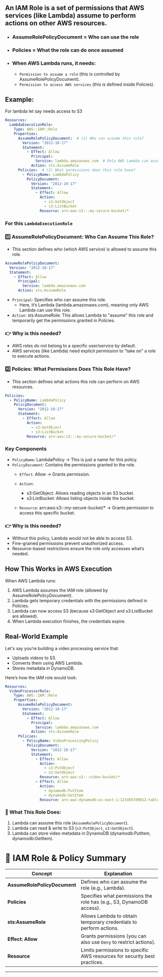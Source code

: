 ## An IAM Role is a set of permissions that AWS services (like Lambda) assume to perform actions on other AWS resources.

- ### AssumeRolePolicyDocument = Who can use the role
- ### Policies = What the role can do once assumed
- ### When AWS Lambda runs, it needs:
   - `Permission to assume a role` (this is controlled by AssumeRolePolicyDocument).
   - `Permission to access AWS services` (this is defined inside Policies).

## Example:
For lambda let say needs access to S3
```yml
Resources:
  LambdaExecutionRole:
    Type: AWS::IAM::Role
    Properties:
      AssumeRolePolicyDocument:  # (1) Who can assume this role?
        Version: "2012-10-17"
        Statement:
          - Effect: Allow
            Principal:
              Service: lambda.amazonaws.com  # Only AWS Lambda can assume this role
            Action: sts:AssumeRole
      Policies:  # (2) What permissions does this role have?
        - PolicyName: LambdaPolicy
          PolicyDocument:
            Version: "2012-10-17"
            Statement:
              - Effect: Allow
                Action:
                  - s3:GetObject
                  - s3:ListBucket
                Resource: arn:aws:s3:::my-secure-bucket/*
```

### For this `LambdaExecutionRole`
### 1️⃣ AssumeRolePolicyDocument: Who Can Assume This Role?
- This section defines who (which AWS service) is allowed to assume this role.
```yml
AssumeRolePolicyDocument:
  Version: "2012-10-17"
  Statement:
    - Effect: Allow
      Principal:
        Service: lambda.amazonaws.com
      Action: sts:AssumeRole
```
- `Principal`: Specifies who can assume this role.
   - Here, it’s Lambda (lambda.amazonaws.com), meaning only AWS Lambda can use this role.
- `Action`: sts:AssumeRole: This allows Lambda to "assume" this role and temporarily get the permissions granted in Policies.

### 👉 Why is this needed?

- AWS roles do not belong to a specific user/service by default.
- AWS services (like Lambda) need explicit permission to "take on" a role to execute actions.
### 2️⃣ Policies: What Permissions Does This Role Have?
- This section defines what actions this role can perform on AWS resources.
```yml
Policies:
  - PolicyName: LambdaPolicy
    PolicyDocument:
      Version: "2012-10-17"
      Statement:
        - Effect: Allow
          Action:
            - s3:GetObject
            - s3:ListBucket
          Resource: arn:aws:s3:::my-secure-bucket/*
```
### Key Components
- `PolicyName`: LambdaPolicy → This is just a name for this policy.
- `PolicyDocument`: Contains the permissions granted to the role.
  - `Effect`: Allow → Grants permission.
  - `Action`:
     - s3:GetObject: Allows reading objects in an S3 bucket.
     - s3:ListBucket: Allows listing objects inside the bucket.

   - `Resource`: arn:aws:s3:::my-secure-bucket/* → Grants permission to access this specific bucket.

### 👉 Why is this needed?

- Without this policy, Lambda would not be able to access S3.
- Fine-grained permissions prevent unauthorized access.
- Resource-based restrictions ensure the role only accesses what’s needed.


## How This Works in AWS Execution
When AWS Lambda runs:
1. AWS Lambda assumes the IAM role (allowed by AssumeRolePolicyDocument).
1. Lambda gets temporary credentials with the permissions defined in Policies.
1. Lambda can now access S3 (because s3:GetObject and s3:ListBucket are allowed).
1. When Lambda execution finishes, the credentials expire.

## Real-World Example
Let's say you’re building a video processing service that:
- Uploads videos to S3.
- Converts them using AWS Lambda.
- Stores metadata in DynamoDB.

Here’s how the IAM role would look:
```yml
Resources:
  VideoProcessorRole:
    Type: AWS::IAM::Role
    Properties:
      AssumeRolePolicyDocument:
        Version: "2012-10-17"
        Statement:
          - Effect: Allow
            Principal:
              Service: lambda.amazonaws.com
            Action: sts:AssumeRole
      Policies:
        - PolicyName: VideoProcessingPolicy
          PolicyDocument:
            Version: "2012-10-17"
            Statement:
              - Effect: Allow
                Action:
                  - s3:PutObject
                  - s3:GetObject
                Resource: arn:aws:s3:::video-bucket/*
              - Effect: Allow
                Action:
                  - dynamodb:PutItem
                  - dynamodb:GetItem
                Resource: arn:aws:dynamodb:us-east-1:123456789012:table/VideoMetadata
```
### 🔹 What This Role Does:

1. Lambda can assume this role (`AssumeRolePolicyDocument`).
1. Lambda can read & write to S3 (`s3:PutObject`, `s3:GetObject`).
1. Lambda can store video metadata in DynamoDB (dynamodb:PutItem, dynamodb:GetItem).


# 📌 IAM Role & Policy Summary

| Concept | Explanation |
|---------|------------|
| **AssumeRolePolicyDocument** | Defines who can assume the role (e.g., Lambda). |
| **Policies** | Specifies what permissions the role has (e.g., S3, DynamoDB access). |
| **sts:AssumeRole** | Allows Lambda to obtain temporary credentials to perform actions. |
| **Effect: Allow** | Grants permissions (you can also use `Deny` to restrict actions). |
| **Resource** | Limits permissions to specific AWS resources for security best practices. |

---